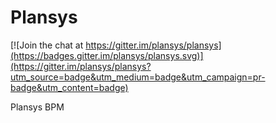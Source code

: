 Plansys
=======

[![Join the chat at https://gitter.im/plansys/plansys](https://badges.gitter.im/plansys/plansys.svg)](https://gitter.im/plansys/plansys?utm_source=badge&utm_medium=badge&utm_campaign=pr-badge&utm_content=badge)

Plansys BPM

